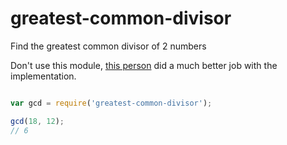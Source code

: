 # greatest-common-divisor

Find the greatest common divisor of 2 numbers

Don't use this module, [this person](https://github.com/ruffle1986/greatest-common-divisor) did a much better job with the implementation.

```javascript

var gcd = require('greatest-common-divisor');

gcd(18, 12);
// 6
```
